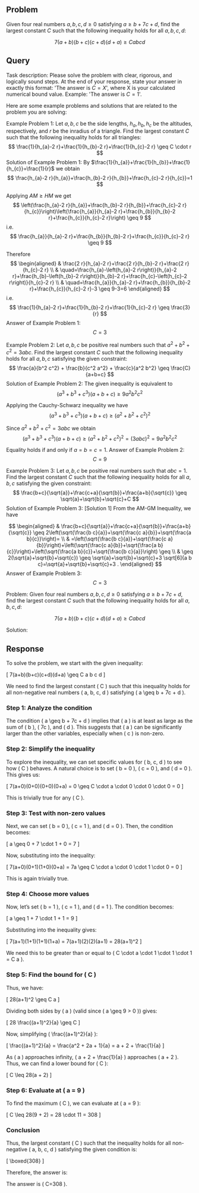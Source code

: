 ## Problem

Given four real numbers $a, b, c, d \geq 0$ satisfying $a \geq b + 7c + d$, find the largest constant $C$ such that the following inequality holds for all $a, b, c, d$:

$$
7(a+b)(b+c)(c+d)(d+a) \geq C a b c d
$$

## Query

Task description: Please solve the problem with clear, rigorous, and logically sound steps. At the end of your response, state your answer in exactly this format: 'The answer is $C=X$', where X is your calculated numerical bound value. Example: 'The answer is $C=1$'.

Here are some example problems and solutions that are related to the problem you are solving:

Example Problem 1: Let $a, b, c$ be the side lengths, $h_{a}, h_{b}, h_{c}$ be the altitudes, respectively, and $r$ be the inradius of a triangle. Find the largest constant $C$ such that the following inequality holds for all triangles:
$$
\frac{1}{h_{a}-2 r}+\frac{1}{h_{b}-2 r}+\frac{1}{h_{c}-2 r} \geq C \cdot r
$$
Solution of Example Problem 1: By $\frac{1}{h_{a}}+\frac{1}{h_{b}}+\frac{1}{h_{c}}=\frac{1}{r}$ we obtain
$$
\frac{h_{a}-2 r}{h_{a}}+\frac{h_{b}-2 r}{h_{b}}+\frac{h_{c}-2 r}{h_{c}}=1
$$

Applying $A M \geq H M$ we get
$$
\left(\frac{h_{a}-2 r}{h_{a}}+\frac{h_{b}-2 r}{h_{b}}+\frac{h_{c}-2 r}{h_{c}}\right)\left(\frac{h_{a}}{h_{a}-2 r}+\frac{h_{b}}{h_{b}-2 r}+\frac{h_{c}}{h_{c}-2 r}\right) \geq 9
$$
i.e.
$$
\frac{h_{a}}{h_{a}-2 r}+\frac{h_{b}}{h_{b}-2 r}+\frac{h_{c}}{h_{c}-2 r} \geq 9
$$

Therefore
$$
\begin{aligned}
& \frac{2 r}{h_{a}-2 r}+\frac{2 r}{h_{b}-2 r}+\frac{2 r}{h_{c}-2 r} \\
& \quad=\frac{h_{a}-\left(h_{a}-2 r\right)}{h_{a}-2 r}+\frac{h_{b}-\left(h_{b}-2 r\right)}{h_{b}-2 r}+\frac{h_{c}-\left(h_{c}-2 r\right)}{h_{c}-2 r} \\
& \quad=\frac{h_{a}}{h_{a}-2 r}+\frac{h_{b}}{h_{b}-2 r}+\frac{h_{c}}{h_{c}-2 r}-3 \geq 9-3=6
\end{aligned}
$$
i.e.
$$
\frac{1}{h_{a}-2 r}+\frac{1}{h_{b}-2 r}+\frac{1}{h_{c}-2 r} \geq \frac{3}{r}
$$
Answer of Example Problem 1: $$C = 3$$

Example Problem 2: Let $a, b, c$ be positive real numbers such that $a^2 + b^2 + c^2 = 3abc$. Find the largest constant $C$ such that the following inequality holds for all $a, b, c$ satisfying the given constraint:
$$
\frac{a}{b^2 c^2} + \frac{b}{c^2 a^2} + \frac{c}{a^2 b^2} \geq \frac{C}{a+b+c}
$$
Solution of Example Problem 2: The given inequality is equivalent to
$$
\left(a^{3}+b^{3}+c^{3}\right)(a+b+c) \geq 9 a^{2} b^{2} c^{2}
$$

Applying the Cauchy-Schwarz inequality we have
$$
\left(a^{3}+b^{3}+c^{3}\right)(a+b+c) \geq\left(a^{2}+b^{2}+c^{2}\right)^{2}
$$

Since $a^{2}+b^{2}+c^{2}=3 a b c$ we obtain
$$
\left(a^{3}+b^{3}+c^{3}\right)(a+b+c) \geq\left(a^{2}+b^{2}+c^{2}\right)^{2}=(3 a b c)^{2}=9 a^{2} b^{2} c^{2}
$$

Equality holds if and only if $a=b=c=1$.
Answer of Example Problem 2: $$C = 9$$

Example Problem 3: Let $a, b, c$ be positive real numbers such that $a b c = 1$. Find the largest constant $C$ such that the following inequality holds for all $a, b, c$ satisfying the given constraint:
$$
\frac{b+c}{\sqrt{a}}+\frac{c+a}{\sqrt{b}}+\frac{a+b}{\sqrt{c}} \geq \sqrt{a}+\sqrt{b}+\sqrt{c}+C
$$
Solution of Example Problem 3: [Solution 1]
From the AM-GM Inequality, we have

$$
\begin{aligned}
& \frac{b+c}{\sqrt{a}}+\frac{c+a}{\sqrt{b}}+\frac{a+b}{\sqrt{c}} \geq 2\left(\sqrt{\frac{b c}{a}}+\sqrt{\frac{c a}{b}}+\sqrt{\frac{a b}{c}}\right)= \\
& =\left(\sqrt{\frac{b c}{a}}+\sqrt{\frac{c a}{b}}\right)+\left(\sqrt{\frac{c a}{b}}+\sqrt{\frac{a b}{c}}\right)+\left(\sqrt{\frac{a b}{c}}+\sqrt{\frac{b c}{a}}\right) \geq \\
& \geq 2(\sqrt{a}+\sqrt{b}+\sqrt{c}) \geq \sqrt{a}+\sqrt{b}+\sqrt{c}+3 \sqrt[6]{a b c}=\sqrt{a}+\sqrt{b}+\sqrt{c}+3 .
\end{aligned}
$$
Answer of Example Problem 3: $$C = 3$$


Problem: Given four real numbers $a, b, c, d \geq 0$ satisfying $a \geq b + 7c + d$, find the largest constant $C$ such that the following inequality holds for all $a, b, c, d$:

$$
7(a+b)(b+c)(c+d)(d+a) \geq C a b c d
$$

Solution:

## Response

To solve the problem, we start with the given inequality:

\[
7(a+b)(b+c)(c+d)(d+a) \geq C a b c d
\]

We need to find the largest constant \( C \) such that this inequality holds for all non-negative real numbers \( a, b, c, d \) satisfying \( a \geq b + 7c + d \).

### Step 1: Analyze the condition

The condition \( a \geq b + 7c + d \) implies that \( a \) is at least as large as the sum of \( b \), \( 7c \), and \( d \). This suggests that \( a \) can be significantly larger than the other variables, especially when \( c \) is non-zero.

### Step 2: Simplify the inequality

To explore the inequality, we can set specific values for \( b, c, d \) to see how \( C \) behaves. A natural choice is to set \( b = 0 \), \( c = 0 \), and \( d = 0 \). This gives us:

\[
7(a+0)(0+0)(0+0)(0+a) = 0 \geq C \cdot a \cdot 0 \cdot 0 \cdot 0 = 0
\]

This is trivially true for any \( C \).

### Step 3: Test with non-zero values

Next, we can set \( b = 0 \), \( c = 1 \), and \( d = 0 \). Then, the condition becomes:

\[
a \geq 0 + 7 \cdot 1 + 0 = 7
\]

Now, substituting into the inequality:

\[
7(a+0)(0+1)(1+0)(0+a) = 7a \geq C \cdot a \cdot 0 \cdot 1 \cdot 0 = 0
\]

This is again trivially true.

### Step 4: Choose more values

Now, let’s set \( b = 1 \), \( c = 1 \), and \( d = 1 \). The condition becomes:

\[
a \geq 1 + 7 \cdot 1 + 1 = 9
\]

Substituting into the inequality gives:

\[
7(a+1)(1+1)(1+1)(1+a) = 7(a+1)(2)(2)(a+1) = 28(a+1)^2
\]

We need this to be greater than or equal to \( C \cdot a \cdot 1 \cdot 1 \cdot 1 = C a \).

### Step 5: Find the bound for \( C \)

Thus, we have:

\[
28(a+1)^2 \geq C a
\]

Dividing both sides by \( a \) (valid since \( a \geq 9 > 0 \)) gives:

\[
28 \frac{(a+1)^2}{a} \geq C
\]

Now, simplifying \( \frac{(a+1)^2}{a} \):

\[
\frac{(a+1)^2}{a} = \frac{a^2 + 2a + 1}{a} = a + 2 + \frac{1}{a}
\]

As \( a \) approaches infinity, \( a + 2 + \frac{1}{a} \) approaches \( a + 2 \). Thus, we can find a lower bound for \( C \):

\[
C \leq 28(a + 2)
\]

### Step 6: Evaluate at \( a = 9 \)

To find the maximum \( C \), we can evaluate at \( a = 9 \):

\[
C \leq 28(9 + 2) = 28 \cdot 11 = 308
\]

### Conclusion

Thus, the largest constant \( C \) such that the inequality holds for all non-negative \( a, b, c, d \) satisfying the given condition is:

\[
\boxed{308}
\]

Therefore, the answer is:

The answer is \( C=308 \).